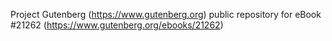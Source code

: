 Project Gutenberg (https://www.gutenberg.org) public repository for eBook #21262 (https://www.gutenberg.org/ebooks/21262)
